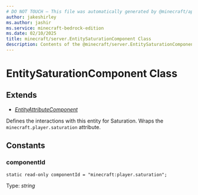 ```yaml
---
# DO NOT TOUCH — This file was automatically generated by @minecraft/api-docs-generator, to report problems file an issue at https://github.com/Mojang/minecraft-scripting-libraries
author: jakeshirley
ms.author: jashir
ms.service: minecraft-bedrock-edition
ms.date: 02/10/2025
title: minecraft/server.EntitySaturationComponent Class
description: Contents of the @minecraft/server.EntitySaturationComponent class.
---
```

# EntitySaturationComponent Class

## Extends
- [*EntityAttributeComponent*](EntityAttributeComponent.md)

Defines the interactions with this entity for Saturation. Wraps the `minecraft.player.saturation` attribute.

## Constants

### **componentId**
`static read-only componentId = "minecraft:player.saturation";`

Type: *string*
